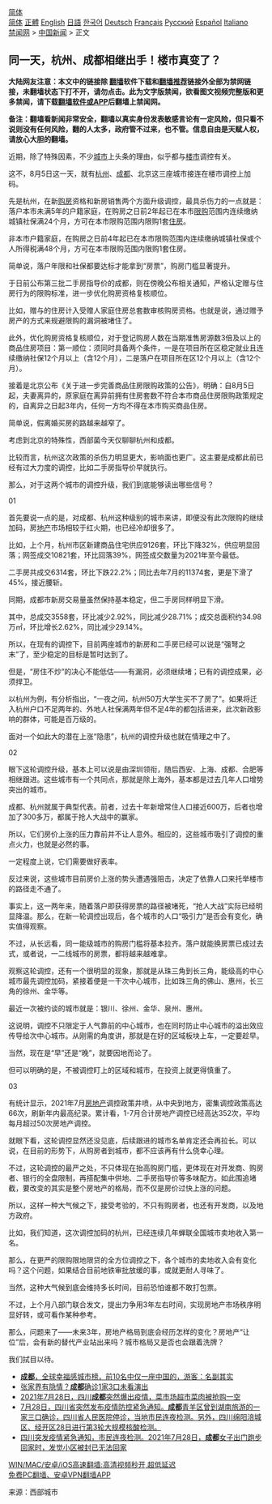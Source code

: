  <!-- 面包屑导航 --> <div class="breadcrumb"><!-- GTranslate: https://gtranslate.io/ -->  <div class="switcher notranslate">  <div class="selected">  <a href="#" onclick="return false;"> 简体</a>  </div>  <div class="option">  <a href="https://www.bannedbook.org" onclick="doGTranslate('zh-CN|zh-CN');jQuery('div.switcher div.selected a').html(jQuery(this).html());return false;" title="简体中文" class="nturl selected"> 简体</a>  <a href="https://www.bannedbook.org/zh-tw/" onclick="doGTranslate('zh-CN|zh-TW');jQuery('div.switcher div.selected a').html(jQuery(this).html());return false;" title="繁體中文" class="nturl"> 正體</a>  <a href="https://www.bannedbook.org/en/" onclick="doGTranslate('zh-CN|en');jQuery('div.switcher div.selected a').html(jQuery(this).html());return false;" title="English" class="nturl"> English</a>  <a href="https://www.bannedbook.org/ja/" onclick="doGTranslate('zh-CN|ja');jQuery('div.switcher div.selected a').html(jQuery(this).html());return false;" title="日本語" class="nturl"> 日語</a>  <a href="https://www.bannedbook.org/ko/" onclick="doGTranslate('zh-CN|ko');jQuery('div.switcher div.selected a').html(jQuery(this).html());return false;" title="한국어" class="nturl"> 한국어</a>  <a href="https://www.bannedbook.org/de/" onclick="doGTranslate('zh-CN|de');jQuery('div.switcher div.selected a').html(jQuery(this).html());return false;" title="Deutsch" class="nturl"> Deutsch</a>  <a href="https://www.bannedbook.org/fr/" onclick="doGTranslate('zh-CN|fr');jQuery('div.switcher div.selected a').html(jQuery(this).html());return false;" title="Français" class="nturl"> Français</a>  <a href="https://www.bannedbook.org/ru/" onclick="doGTranslate('zh-CN|ru');jQuery('div.switcher div.selected a').html(jQuery(this).html());return false;" title="Русский" class="nturl"> Русский</a>  <a href="https://www.bannedbook.org/es/" onclick="doGTranslate('zh-CN|es');jQuery('div.switcher div.selected a').html(jQuery(this).html());return false;" title="Español" class="nturl"> Español</a>  <a href="https://www.bannedbook.org/it/" onclick="doGTranslate('zh-CN|it');jQuery('div.switcher div.selected a').html(jQuery(this).html());return false;" title="Italiano" class="nturl"> Italiano</a>  </div>  </div>      <div class='breadcrumb-sub'><!-- Breadcrumb NavXT 6.3.0 --> <a href="https://www.bannedbook.org/" class="home">禁闻网</a> &gt; <a href="https://www.bannedbook.org/bnews/cnnews/" class="category">中国新闻</a> &gt; 正文</div></div><h2>同一天，杭州、成都相继出手！楼市真变了？</h2> <p class="notice"><b>大陆网友注意：本文中的链接除 <a href="https://github.com/bannedbook/fanqiang" >翻墙</a>软件下载和<a href="https://github.com/killgcd/justmysocks/blob/master/README.md">翻墙推荐</a>链接外全部为禁网链接，未翻墙状态下打不开，请勿点击。此为文字版禁闻，欲看图文视频完整版和更多禁闻，请下载<a href="https://github.com/bannedbook/fanqiang">翻墙软件或APP</a>后翻墙上禁闻网。</p><p>备注：翻墙看新闻非常安全，翻墙以真实身份发表敏感言论有一定风险，但只看不说则没有任何风险，翻的人太多，政府管不过来，也不管。信息自由是天赋人权，请放心大胆的翻墙。</b></p>  <div class="entry"> <p>近期，除了特殊因素，不少<a href="https://www.bannedbook.org/bnews/tag/%E5%9F%8E%E5%B8%82/" class="st_tag internal_tag" rel="tag" title="标签 城市 下的日志">城市</a>上头条的理由，似乎都与<a href="https://www.bannedbook.org/bnews/tag/%e6%a5%bc%e5%b8%82/" class="st_tag internal_tag" rel="tag" title="标签 楼市 下的日志">楼市</a>调控有关。</p> <p>这不，8月5日这一天，就有<a href="https://www.bannedbook.org/bnews/tag/%e6%9d%ad%e5%b7%9e/" class="st_tag internal_tag" rel="tag" title="标签 杭州 下的日志">杭州</a>、<a href="https://www.bannedbook.org/bnews/tag/%e6%88%90%e9%83%bd/" class="st_tag internal_tag" rel="tag" title="标签 成都 下的日志">成都</a>、北京这三座城市接连在楼市调控上加码。</p> <p>先是杭州，在新<a href="https://www.bannedbook.org/bnews/tag/%e8%b4%ad%e6%88%bf/" class="st_tag internal_tag" rel="tag" title="标签 购房 下的日志">购房</a>资格和新房销售两个方面升级调控，最具杀伤力的一点就是：落户本市未满5年的户籍家庭，在购房之日前2年起已在本市<a href="https://www.bannedbook.org/bnews/tag/%E9%99%90%E8%B4%AD/" class="st_tag internal_tag" rel="tag" title="标签 限购 下的日志">限购</a>范围内连续缴纳城镇社保满24个月，方可在本市限购范围内限购1套<a href="https://www.bannedbook.org/bnews/tag/%E4%BD%8F%E6%88%BF/" class="st_tag internal_tag" rel="tag" title="标签 住房 下的日志">住房</a>。</p> <p>非本市户籍家庭，在购房之日前4年起已在本市限购范围内连续缴纳城镇社保或个人所得税满48个月，方可在本市限购范围内限购1套住房。</p> <p>简单说，落户年限和社保都要达标才能拿到“房票”，购房门槛显著提升。</p> <p>于日前公布第三批二手房指导价的成都，则在傍晚公布相关通知，严格认定赠与住房行为的限购标准，进一步优化购房资格复核顺位。</p> <p>比如，赠与的住房计入受赠人家庭住房总套数审核购房资格。也就是说，通过赠予房产的方式来规避限购的漏洞被堵住了。</p> <p>此外，优化购房资格复核顺位，对于登记购房人数在当期准售房源数3倍及以上的商品住房项目：第一顺位：须同时具备两个条件，一是在项目所在区稳定就业且连续缴纳社保12个月以上（含12个月），二是落户在项目所在区12个月以上（含12个月）。</p> <p>接着是北京公布《关于进一步完善商品住房限购政策的公告》，明确：自8月5日起，夫妻离异的，原家庭在离异前拥有住房套数不符合本市商品住房限购政策规定的，自离异之日起3年内，任何一方均不得在本市购买商品住房。</p> <p>简单说，假离婚买房的路越来越窄了。</p> <p>考虑到北京的特殊性，西部菌今天仅聊聊杭州和成都。</p> <p>比较而言，杭州这次政策的杀伤力明显更大，影响面也更广。这主要是成都此前已经有过大力度的调控，比如二手房指导价早就执行。</p>  <p>那么，对于这两个城市的调控升级，我们到底能够读出哪些信号？</p> <p>01</p> <p>首先要说一点的是，对成都、杭州这种级别的城市来讲，即便没有此次限购的继续加码，房<a href="https://www.bannedbook.org/bnews/tag/%e5%9c%b0%e4%ba%a7/" class="st_tag internal_tag" rel="tag" title="标签 地产 下的日志">地产</a>市场相较于红火期，也已经冷却很多了。</p> <p>比如，上个月，杭州市区新建商品住宅供应9126套，环比下降32%，供应明显回落；网签成交10821套，环比回落39%，网签成交数量为2021年至今最低。</p> <p>二手房共成交6314套，环比下跌22.2%；同比去年7月的11374套，更是下滑了45%，接近腰斩。</p> <p>同期，成都市新房交易量虽然保持基本稳定，但二手房同样明显下滑。</p> <p>其中，总成交3558套，环比减少2.92%，同比减少28.71%；成交总面积约34.98万㎡，环比增长2.62%，同比减少29.14%。</p> <p>所以，在现有的调控下，目前两座城市的新房和二手房已经可以说是“强弩之末”了，至少稳定的目标是暂时达到了。</p> <p>但是，“房住不炒”的决心不能低估——有漏洞，必须继续堵；已有的调控成果，必须捍卫。</p> <p>以杭州为例，有分析指出，“一夜之间，杭州50万大学生买不了房了”。如果将迁入杭州户口不足两年的、外地人社保满两年但不足4年的都包括进来，此次新政影响的群体，可能是百万级的。</p> <p>面对一个如此大的潜在上涨“隐患”，杭州的调控升级也就在情理之中了。</p> <p>02</p>  <p>眼下这轮调控升级，基本上可以说是由深圳领衔，随后西安、上海、成都、合肥等相继跟进。这些城市有一个共同点，那就是除上海外，基本都是过去几年人口增势突出的城市。</p> <p>成都、杭州就属于典型代表。前者，过去十年新增常住人口接近600万，后者也增加了300多万，都属于抢人大战中的赢家。</p> <p>所以，它们房价上涨的压力靠前并不让人意外。相应的，这些城市吸引了调控的重点火力，也就是必然的事。</p> <p>一定程度上说，它们需要做好表率。</p> <p>反过来说，这些城市目前房价上涨的势头遭遇强阻击，决定了依靠人口来托举楼市的路径走不通了。</p> <p>事实上，这一两年来，随着落户即获得房票的路径被堵死，“抢人大战”实际已经明显降温。那么，在新一轮调控出现后，各个城市的人口“吸引力”是否会有变化，确实值得观察。</p> <p>不过，从长远看，同一能级城市的购房门槛将基本拉齐。落户就能换房票已成过去式，或者说，一二线城市的房票，都将越来越难拿。</p> <p>观察这轮调控，还有一个很明显的现象，那就是从珠三角到长三角，能级高的中心城市最先调控加码，紧接着便是一干次中心城市，比如珠三角的佛山、惠州，长三角的徐州、金华等。</p> <p>最近一次被约谈的城市就是：银川、徐州、金华、泉州、惠州。</p> <p>这说明，调控不只限定于人气靠前的中心城市，也在同时防止中心城市的溢出效应传导给次中心城市。从刚需的角度讲，那就是在好的区域板块上车，一定要趁早。</p> <p>当然，现在是“早”还是“晚”，就要因地而论了。</p> <p>但可以明确的是，不被调控盯上的区域和城市，在投资上就更得慎重了。</p>  <p>03</p> <p>有统计显示，2021年7月<a href="https://www.bannedbook.org/bnews/tag/%e6%88%bf%e5%9c%b0%e4%ba%a7/" class="st_tag internal_tag" rel="tag" title="标签 房地产 下的日志">房地产</a>调控政策井喷，从中央到地方，密集调控政策高达66次，刷新年内最高纪录。累计看，1-7月合计房地产调控已经高达352次，平均每月超过50次房地产调控。</p> <p>就眼下看，这轮调控显然还没见底，后续跟进的城市名单肯定还会再拉长。可以说，在目前的形势下，从购房者到城市，都不应该再有什么侥幸心理。</p> <p>不过，这轮调控的最严之处，不只体现在抬高购房门槛，更体现在对开发商、购房者、银行的全盘限制，再搭配集中供地、二手房指导价等多味配方。如此围追堵截，要改变的其实是整个房地产的格局，而不仅是房价过快上涨的问题。</p> <p>所以，这样一种大气候之下，接受考验的，不只有购房者，也还有开发商，以及地方政府。</p> <p>比如，我们知道，这次调控加码的杭州，已经连续几年蝉联全国城市卖地收入第一名。</p> <p>那么，在更严的限购限地限贷的全方位调控之下，各个城市的卖地收入会有变化吗？这个问题，如果结合目前地铁审批放缓的事，或就更耐人寻味了。</p> <p>当然，这种大气候到底会维持多长时间，目前恐怕谁都不敢打包票。</p> <p>不过，上个月八部门联合发文，提出力争用3年左右时间，实现房地产市场秩序明显好转，或可看作某种参考。</p> <p>那么，问题来了——未来3年，房地产格局到底会经历怎样的变化？房地产“让位”后，会有新的替代产业站出来吗？城市格局又是否也会跟着洗牌？</p> <p>我们拭目以待。</p> <ul class='op-related-articles' title='相关阅读'> <li><a href='https://www.bannedbook.org/bnews/funmedia/20210731/1597528.html' target='_blank'><b>成都</b>，全球幸福感城市榜，前10名中仅一座中国的，游客：名副其实</a></li> <li><a href='https://www.bannedbook.org/bnews/cbnews/20210730/1597235.html' target='_blank'>张家界有隐情？<b>成都</b>确诊1家3口未看演出</a></li> <li><a href='https://www.bannedbook.org/bnews/bannedvideo/20210728/1595886.html' target='_blank'>2021年7月28日，四川<b>成都</b>突然爆出疫情，菜市场超市菜肉被抢购一空</a></li> <li><a href='https://www.bannedbook.org/bnews/bannedvideo/20210728/1595875.html' target='_blank'>7月28日，四川省突然发布疫情防控紧急通知。<b>成都</b>青羊区曾到湖南旅游的一家三口确诊，四川省人民医院停诊，当地市民连夜检测。另外，四川绵阳涪城区、经开区28日进行第3轮大规模核酸检测。</a></li> <li><a href='https://www.bannedbook.org/bnews/bannedvideo/20210728/1595850.html' target='_blank'>四川突发疫情紧急通知，市民连夜检测。2021年7月28日，<b>成都</b>女子出门跑步回家时，发觉小区被封已无法回家</a></li> </ul> <p class="texttj"> <a href="https://github.com/bannedbook/fanqiang/wiki/V2ray%E6%9C%BA%E5%9C%BA" target="_blank">WIN/MAC/安卓/iOS高速翻墙:高清视频秒开,超低延迟</a><br/> <a href="https://github.com/bannedbook/fanqiang/wiki/%E7%A6%81%E9%97%BB%E7%BD%91%E5%AE%89%E5%8D%93%E7%BF%BB%E5%A2%99%E6%96%B0%E9%97%BBAPP" target="_blank">免费PC翻墙、安卓VPN翻墙APP</a></p> <p> 来源：西部城市 </p><a name='sharetosocial'></a>  <div style="margin-bottom:5px;padding-bottom:5px;clear:both"> <div id="archive-pix-1" class="banner-ads"> <!-- AuctionX Display platform tag START --> <div id="26318x728x90x621x_ADSLOT2" clicktrack="%%CLICK_URL_ESC%%"></div> <!-- AuctionX Display platform tag END --> </div> <div id="archive-pix-2" class="banner-ads"> <!-- AuctionX Display platform tag START --> <div id="26315x300x250x621x_ADSLOT2" clicktrack="%%CLICK_URL_ESC%%"></div> <!-- AuctionX Display platform tag END --> </div> </div>  <div id="archive-pix-1" class="banner-ads"> <!-- AuctionX Display platform tag START --> <div id="26318x728x90x621x_ADSLOT3" clicktrack="%%CLICK_URL_ESC%%"></div> <!-- AuctionX Display platform tag END --> </div> </div><!--END ENTRY--> 